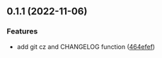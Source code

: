 ## 0.1.1 (2022-11-06)


### Features

* add git cz and CHANGELOG function ([464efef](https://github.com/Jwindler/Ice_story/commit/464efefedc6a985b67f1859fe05917a120e70e53))
